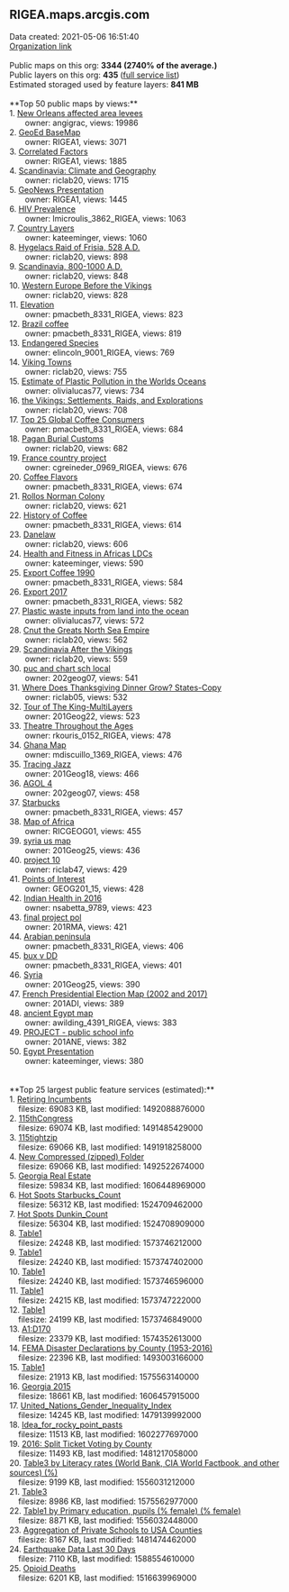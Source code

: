 <h2>RIGEA.maps.arcgis.com</h2> Data created: 2021-05-06 16:51:40 <br /><a target='new' href='https://RIGEA.maps.arcgis.com'>Organization link</a><br /><br />Public maps on this org: <b>3344 (2740% of the average.)</b><br />Public layers on this org: <b>435 </b>(<a target='new' href='https://services.arcgis.com/2s7f6roC5RgpcJkx/ArcGIS/rest/services'>full service list</a>)<br />Estimated storaged used by feature layers: <b>841 MB</b><br /><br />**Top 50 public maps by views:**<br />  1. <a target='new' href='https://www.arcgis.com/home/item.html?id=9e9877f278c4468ba43bd6ee6744064b'>New Orleans affected area levees</a> <br />  &nbsp;&nbsp;&nbsp;&nbsp; &nbsp;&nbsp;owner: angigrac, views: 19986<br />  2. <a target='new' href='https://www.arcgis.com/home/item.html?id=db06de7022f44b1aaf504d72e3e41d01'>GeoEd BaseMap</a> <br />  &nbsp;&nbsp;&nbsp;&nbsp; &nbsp;&nbsp;owner: RIGEA1, views: 3071<br />  3. <a target='new' href='https://www.arcgis.com/home/item.html?id=9dfda12b9e8f4bb38de6aa5d0a5505a2'>Correlated Factors</a> <br />  &nbsp;&nbsp;&nbsp;&nbsp; &nbsp;&nbsp;owner: RIGEA1, views: 1885<br />  4. <a target='new' href='https://www.arcgis.com/home/item.html?id=2ef4a824e4894fad9396f8e287f07ddd'>Scandinavia: Climate and Geography</a> <br />  &nbsp;&nbsp;&nbsp;&nbsp; &nbsp;&nbsp;owner: riclab20, views: 1715<br />  5. <a target='new' href='https://www.arcgis.com/home/item.html?id=a37f451c85174b2f92dc544bddd55855'>GeoNews Presentation</a> <br />  &nbsp;&nbsp;&nbsp;&nbsp; &nbsp;&nbsp;owner: RIGEA1, views: 1445<br />  6. <a target='new' href='https://www.arcgis.com/home/item.html?id=6d82749787cc4982bc4bb1ea11e10e6b'>HIV Prevalence</a> <br />  &nbsp;&nbsp;&nbsp;&nbsp; &nbsp;&nbsp;owner: lmicroulis_3862_RIGEA, views: 1063<br />  7. <a target='new' href='https://www.arcgis.com/home/item.html?id=73d48db83f13400da63be18778882fef'>Country Layers</a> <br />  &nbsp;&nbsp;&nbsp;&nbsp; &nbsp;&nbsp;owner: kateeminger, views: 1060<br />  8. <a target='new' href='https://www.arcgis.com/home/item.html?id=00f1ab1e167148efa5b0be5af9969658'>Hygelacs Raid of Frisia, 528 A.D.</a> <br />  &nbsp;&nbsp;&nbsp;&nbsp; &nbsp;&nbsp;owner: riclab20, views: 898<br />  9. <a target='new' href='https://www.arcgis.com/home/item.html?id=ea74598db44643f999d15e4731416a4b'>Scandinavia, 800-1000 A.D.</a> <br />  &nbsp;&nbsp;&nbsp;&nbsp; &nbsp;&nbsp;owner: riclab20, views: 848<br />  10. <a target='new' href='https://www.arcgis.com/home/item.html?id=7b5cd28015eb4b00ace0837a11ef47d6'>Western Europe Before the Vikings</a> <br />  &nbsp;&nbsp;&nbsp;&nbsp; &nbsp;&nbsp;owner: riclab20, views: 828<br />  11. <a target='new' href='https://www.arcgis.com/home/item.html?id=96ce598efdba464eb7f7a94a03c4beb8'>Elevation</a> <br />  &nbsp;&nbsp;&nbsp;&nbsp; &nbsp;&nbsp;owner: pmacbeth_8331_RIGEA, views: 823<br />  12. <a target='new' href='https://www.arcgis.com/home/item.html?id=bb14a5628f634ea3816722cebf5d5297'>Brazil coffee</a> <br />  &nbsp;&nbsp;&nbsp;&nbsp; &nbsp;&nbsp;owner: pmacbeth_8331_RIGEA, views: 819<br />  13. <a target='new' href='https://www.arcgis.com/home/item.html?id=55e43aab809b4271897a5906d92ed290'>Endangered Species</a> <br />  &nbsp;&nbsp;&nbsp;&nbsp; &nbsp;&nbsp;owner: elincoln_9001_RIGEA, views: 769<br />  14. <a target='new' href='https://www.arcgis.com/home/item.html?id=f49836c7c8614b0bb08169e9adea1abe'>Viking Towns</a> <br />  &nbsp;&nbsp;&nbsp;&nbsp; &nbsp;&nbsp;owner: riclab20, views: 755<br />  15. <a target='new' href='https://www.arcgis.com/home/item.html?id=999406c3641948989073f2d6f402747d'>Estimate of Plastic Pollution in the Worlds Oceans</a> <br />  &nbsp;&nbsp;&nbsp;&nbsp; &nbsp;&nbsp;owner: olivialucas77, views: 734<br />  16. <a target='new' href='https://www.arcgis.com/home/item.html?id=6aa39d85aad642cc86438319e7a032d2'>the Vikings: Settlements, Raids, and Explorations</a> <br />  &nbsp;&nbsp;&nbsp;&nbsp; &nbsp;&nbsp;owner: riclab20, views: 708<br />  17. <a target='new' href='https://www.arcgis.com/home/item.html?id=5212ab447d0841adbe47792c6f1d5445'>Top 25 Global Coffee Consumers</a> <br />  &nbsp;&nbsp;&nbsp;&nbsp; &nbsp;&nbsp;owner: pmacbeth_8331_RIGEA, views: 684<br />  18. <a target='new' href='https://www.arcgis.com/home/item.html?id=cd424bd2c60d4211b6f59c6b260aa159'>Pagan Burial Customs</a> <br />  &nbsp;&nbsp;&nbsp;&nbsp; &nbsp;&nbsp;owner: riclab20, views: 682<br />  19. <a target='new' href='https://www.arcgis.com/home/item.html?id=7b83820a05bd41528d9606a6f87d784f'>France country project</a> <br />  &nbsp;&nbsp;&nbsp;&nbsp; &nbsp;&nbsp;owner: cgreineder_0969_RIGEA, views: 676<br />  20. <a target='new' href='https://www.arcgis.com/home/item.html?id=0dbb37e747ef479dac3841b2e1cf28d5'>Coffee Flavors</a> <br />  &nbsp;&nbsp;&nbsp;&nbsp; &nbsp;&nbsp;owner: pmacbeth_8331_RIGEA, views: 674<br />  21. <a target='new' href='https://www.arcgis.com/home/item.html?id=c688f0b14d19405aaf30e3be1bfb7356'>Rollos Norman Colony</a> <br />  &nbsp;&nbsp;&nbsp;&nbsp; &nbsp;&nbsp;owner: riclab20, views: 621<br />  22. <a target='new' href='https://www.arcgis.com/home/item.html?id=76fcd0a3f2cf4816a9cdc5b61465817d'>History of Coffee</a> <br />  &nbsp;&nbsp;&nbsp;&nbsp; &nbsp;&nbsp;owner: pmacbeth_8331_RIGEA, views: 614<br />  23. <a target='new' href='https://www.arcgis.com/home/item.html?id=794b23b6b85c466f8d848652a985e415'>Danelaw</a> <br />  &nbsp;&nbsp;&nbsp;&nbsp; &nbsp;&nbsp;owner: riclab20, views: 606<br />  24. <a target='new' href='https://www.arcgis.com/home/item.html?id=f60e298c198f4594812fbec167a1b6a1'>Health and Fitness in Africas LDCs</a> <br />  &nbsp;&nbsp;&nbsp;&nbsp; &nbsp;&nbsp;owner: kateeminger, views: 590<br />  25. <a target='new' href='https://www.arcgis.com/home/item.html?id=4c91d0915bc14292a8f65b949b5544d0'>Export Coffee 1990</a> <br />  &nbsp;&nbsp;&nbsp;&nbsp; &nbsp;&nbsp;owner: pmacbeth_8331_RIGEA, views: 584<br />  26. <a target='new' href='https://www.arcgis.com/home/item.html?id=fb4df281779e4aafab70af43b92b56bc'>Export 2017</a> <br />  &nbsp;&nbsp;&nbsp;&nbsp; &nbsp;&nbsp;owner: pmacbeth_8331_RIGEA, views: 582<br />  27. <a target='new' href='https://www.arcgis.com/home/item.html?id=1d2f8c31ec4b4fec98898a900c7a6b26'>Plastic waste inputs from land into the ocean</a> <br />  &nbsp;&nbsp;&nbsp;&nbsp; &nbsp;&nbsp;owner: olivialucas77, views: 572<br />  28. <a target='new' href='https://www.arcgis.com/home/item.html?id=b5b0c0e0dda94c029fe162b88dde30b9'>Cnut the Greats North Sea Empire</a> <br />  &nbsp;&nbsp;&nbsp;&nbsp; &nbsp;&nbsp;owner: riclab20, views: 562<br />  29. <a target='new' href='https://www.arcgis.com/home/item.html?id=a88e71c25d94494e950291c881ef97ab'>Scandinavia After the Vikings</a> <br />  &nbsp;&nbsp;&nbsp;&nbsp; &nbsp;&nbsp;owner: riclab20, views: 559<br />  30. <a target='new' href='https://www.arcgis.com/home/item.html?id=fd0fed84eb9f44789c034f08f7aecde5'>puc and chart sch local</a> <br />  &nbsp;&nbsp;&nbsp;&nbsp; &nbsp;&nbsp;owner: 202geog07, views: 541<br />  31. <a target='new' href='https://www.arcgis.com/home/item.html?id=7168e33e9709460db2b4170e28b4c91a'>Where Does Thanksgiving Dinner Grow? States-Copy</a> <br />  &nbsp;&nbsp;&nbsp;&nbsp; &nbsp;&nbsp;owner: riclab05, views: 532<br />  32. <a target='new' href='https://www.arcgis.com/home/item.html?id=83a163493b5f4bbca6f2652a5b955db8'>Tour of The King-MultiLayers</a> <br />  &nbsp;&nbsp;&nbsp;&nbsp; &nbsp;&nbsp;owner: 201Geog22, views: 523<br />  33. <a target='new' href='https://www.arcgis.com/home/item.html?id=be57cfb98b3d412fa9e42f07f6f2f7e9'>Theatre Throughout the Ages</a> <br />  &nbsp;&nbsp;&nbsp;&nbsp; &nbsp;&nbsp;owner: rkouris_0152_RIGEA, views: 478<br />  34. <a target='new' href='https://www.arcgis.com/home/item.html?id=644229bbea024846a75d0ac28a3ba3ab'>Ghana Map</a> <br />  &nbsp;&nbsp;&nbsp;&nbsp; &nbsp;&nbsp;owner: mdiscuillo_1369_RIGEA, views: 476<br />  35. <a target='new' href='https://www.arcgis.com/home/item.html?id=0ffd785b9abc487d81d6f93e4fe83b53'>Tracing Jazz</a> <br />  &nbsp;&nbsp;&nbsp;&nbsp; &nbsp;&nbsp;owner: 201Geog18, views: 466<br />  36. <a target='new' href='https://www.arcgis.com/home/item.html?id=cd0e071f797a40b0ba8c3f676374d66a'>AGOL 4</a> <br />  &nbsp;&nbsp;&nbsp;&nbsp; &nbsp;&nbsp;owner: 202geog07, views: 458<br />  37. <a target='new' href='https://www.arcgis.com/home/item.html?id=6ac7d362bdcd4d16a6f9f5a9113be265'>Starbucks</a> <br />  &nbsp;&nbsp;&nbsp;&nbsp; &nbsp;&nbsp;owner: pmacbeth_8331_RIGEA, views: 457<br />  38. <a target='new' href='https://www.arcgis.com/home/item.html?id=c945ce57db5540b7ba430130ff988e59'>Map of Africa</a> <br />  &nbsp;&nbsp;&nbsp;&nbsp; &nbsp;&nbsp;owner: RICGEOG01, views: 455<br />  39. <a target='new' href='https://www.arcgis.com/home/item.html?id=afbc2e03169f4e79a8785ca0ddfec47b'>syria us map</a> <br />  &nbsp;&nbsp;&nbsp;&nbsp; &nbsp;&nbsp;owner: 201Geog25, views: 436<br />  40. <a target='new' href='https://www.arcgis.com/home/item.html?id=1f0acf81701f41b08dac9634d86c74f5'>project 10</a> <br />  &nbsp;&nbsp;&nbsp;&nbsp; &nbsp;&nbsp;owner: riclab47, views: 429<br />  41. <a target='new' href='https://www.arcgis.com/home/item.html?id=2a39fb8849974f02afc0ceb9052ebe20'>Points of Interest</a> <br />  &nbsp;&nbsp;&nbsp;&nbsp; &nbsp;&nbsp;owner: GEOG201_15, views: 428<br />  42. <a target='new' href='https://www.arcgis.com/home/item.html?id=4b6bbf0da310421b94b17e3f23098588'>Indian Health in 2016</a> <br />  &nbsp;&nbsp;&nbsp;&nbsp; &nbsp;&nbsp;owner: nsabetta_9789, views: 423<br />  43. <a target='new' href='https://www.arcgis.com/home/item.html?id=98001fa12c084232a229bd196e52e8e9'>final project pol</a> <br />  &nbsp;&nbsp;&nbsp;&nbsp; &nbsp;&nbsp;owner: 201RMA, views: 421<br />  44. <a target='new' href='https://www.arcgis.com/home/item.html?id=c243903479064c02888ba37d2cf90cc4'>Arabian peninsula</a> <br />  &nbsp;&nbsp;&nbsp;&nbsp; &nbsp;&nbsp;owner: pmacbeth_8331_RIGEA, views: 406<br />  45. <a target='new' href='https://www.arcgis.com/home/item.html?id=74e90e007a6c44178b11caf57fee0140'>bux v DD</a> <br />  &nbsp;&nbsp;&nbsp;&nbsp; &nbsp;&nbsp;owner: pmacbeth_8331_RIGEA, views: 401<br />  46. <a target='new' href='https://www.arcgis.com/home/item.html?id=092f04f6c7b2479fbb45efaf208a5367'>Syria</a> <br />  &nbsp;&nbsp;&nbsp;&nbsp; &nbsp;&nbsp;owner: 201Geog25, views: 390<br />  47. <a target='new' href='https://www.arcgis.com/home/item.html?id=8b9295e4258248c3bbc94c074481f325'>French Presidential Election Map (2002 and 2017)</a> <br />  &nbsp;&nbsp;&nbsp;&nbsp; &nbsp;&nbsp;owner: 201ADI, views: 389<br />  48. <a target='new' href='https://www.arcgis.com/home/item.html?id=02a497915d74444f90a46ffb6318aa05'>ancient Egypt map</a> <br />  &nbsp;&nbsp;&nbsp;&nbsp; &nbsp;&nbsp;owner: awilding_4391_RIGEA, views: 383<br />  49. <a target='new' href='https://www.arcgis.com/home/item.html?id=7228df7569b84003acea853d606a14fa'>PROJECT -  public school info</a> <br />  &nbsp;&nbsp;&nbsp;&nbsp; &nbsp;&nbsp;owner: 201ANE, views: 382<br />  50. <a target='new' href='https://www.arcgis.com/home/item.html?id=2142e8a103134bab83b236942a0657b8'>Egypt Presentation</a> <br />  &nbsp;&nbsp;&nbsp;&nbsp; &nbsp;&nbsp;owner: kateeminger, views: 380<br /><br /><br />**Top 25 largest public feature services (estimated):**<br /> 1. <a target='new' href='https://www.arcgis.com/home/item.html?id=2b2b3d3ba23b4331ad509b1165b9fbf0'>Retiring Incumbents</a><br /> &nbsp;&nbsp;&nbsp;&nbsp;filesize: 69083 KB, last modified: 1492088876000<br /> 2. <a target='new' href='https://www.arcgis.com/home/item.html?id=2ed6510d5a12408b837ed3ea85e77c57'>115thCongress</a><br /> &nbsp;&nbsp;&nbsp;&nbsp;filesize: 69074 KB, last modified: 1491485429000<br /> 3. <a target='new' href='https://www.arcgis.com/home/item.html?id=72df71ef31524aa1a382b53995422a69'>115tightzip</a><br /> &nbsp;&nbsp;&nbsp;&nbsp;filesize: 69066 KB, last modified: 1491918258000<br /> 4. <a target='new' href='https://www.arcgis.com/home/item.html?id=d7d83fb816dd408cb2380702ac7ef75b'>New Compressed (zipped) Folder</a><br /> &nbsp;&nbsp;&nbsp;&nbsp;filesize: 69066 KB, last modified: 1492522674000<br /> 5. <a target='new' href='https://www.arcgis.com/home/item.html?id=eacd39709c37496a9718f60d0183c09a'>Georgia Real Estate</a><br /> &nbsp;&nbsp;&nbsp;&nbsp;filesize: 59834 KB, last modified: 1606448969000<br /> 6. <a target='new' href='https://www.arcgis.com/home/item.html?id=ca88a7197aa7496c84892cfbac32c65d'>Hot Spots Starbucks_Count</a><br /> &nbsp;&nbsp;&nbsp;&nbsp;filesize: 56312 KB, last modified: 1524709462000<br /> 7. <a target='new' href='https://www.arcgis.com/home/item.html?id=50756756d8ed41108e7a0252785cd718'>Hot Spots Dunkin_Count</a><br /> &nbsp;&nbsp;&nbsp;&nbsp;filesize: 56304 KB, last modified: 1524708909000<br /> 8. <a target='new' href='https://www.arcgis.com/home/item.html?id=48163fbaf8444d349e51c17eb602da2e'>Table1</a><br /> &nbsp;&nbsp;&nbsp;&nbsp;filesize: 24248 KB, last modified: 1573746212000<br /> 9. <a target='new' href='https://www.arcgis.com/home/item.html?id=4132122eef644ed79dd7932966416f61'>Table1</a><br /> &nbsp;&nbsp;&nbsp;&nbsp;filesize: 24240 KB, last modified: 1573747402000<br /> 10. <a target='new' href='https://www.arcgis.com/home/item.html?id=76c38ec56af74550b6396d5518c683d1'>Table1</a><br /> &nbsp;&nbsp;&nbsp;&nbsp;filesize: 24240 KB, last modified: 1573746596000<br /> 11. <a target='new' href='https://www.arcgis.com/home/item.html?id=59ada63e65304cf487dc1d26dc8cf173'>Table1</a><br /> &nbsp;&nbsp;&nbsp;&nbsp;filesize: 24215 KB, last modified: 1573747222000<br /> 12. <a target='new' href='https://www.arcgis.com/home/item.html?id=9022bdff306144abb2bdb7d7f2ef6391'>Table1</a><br /> &nbsp;&nbsp;&nbsp;&nbsp;filesize: 24199 KB, last modified: 1573746849000<br /> 13. <a target='new' href='https://www.arcgis.com/home/item.html?id=0c7e3a54e70440c5841ef8c78b4a94f7'>A1:D170</a><br /> &nbsp;&nbsp;&nbsp;&nbsp;filesize: 23379 KB, last modified: 1574352613000<br /> 14. <a target='new' href='https://www.arcgis.com/home/item.html?id=b5157829225d49d09b80004b864f8f54'>FEMA Disaster Declarations by County (1953-2016)</a><br /> &nbsp;&nbsp;&nbsp;&nbsp;filesize: 22396 KB, last modified: 1493003166000<br /> 15. <a target='new' href='https://www.arcgis.com/home/item.html?id=6f39993672434b34ace69df4304413ff'>Table1</a><br /> &nbsp;&nbsp;&nbsp;&nbsp;filesize: 21913 KB, last modified: 1575563140000<br /> 16. <a target='new' href='https://www.arcgis.com/home/item.html?id=b38b1d40619744a29adaa5f18101dfa2'>Georgia 2015</a><br /> &nbsp;&nbsp;&nbsp;&nbsp;filesize: 18661 KB, last modified: 1606457915000<br /> 17. <a target='new' href='https://www.arcgis.com/home/item.html?id=a0a6f124bb284404b203612dcea3ac9e'>United_Nations_Gender_Inequality_Index</a><br /> &nbsp;&nbsp;&nbsp;&nbsp;filesize: 14245 KB, last modified: 1479139992000<br /> 18. <a target='new' href='https://www.arcgis.com/home/item.html?id=a683717fe1b44959934aeef418766d18'>Idea_for_rocky_point_pasts</a><br /> &nbsp;&nbsp;&nbsp;&nbsp;filesize: 11513 KB, last modified: 1602277697000<br /> 19. <a target='new' href='https://www.arcgis.com/home/item.html?id=e8a48af5aeff4e77b420e1f8ad916a97'>2016: Split Ticket Voting by County</a><br /> &nbsp;&nbsp;&nbsp;&nbsp;filesize: 11493 KB, last modified: 1481217058000<br /> 20. <a target='new' href='https://www.arcgis.com/home/item.html?id=7e53355976e848a299f012f1788e4f41'>Table3 by Literacy rates (World Bank, CIA World Factbook, and other sources) (%)</a><br /> &nbsp;&nbsp;&nbsp;&nbsp;filesize: 9199 KB, last modified: 1556031212000<br /> 21. <a target='new' href='https://www.arcgis.com/home/item.html?id=ac2cf622243944d58fac6ffbd042fe68'>Table3</a><br /> &nbsp;&nbsp;&nbsp;&nbsp;filesize: 8986 KB, last modified: 1575562977000<br /> 22. <a target='new' href='https://www.arcgis.com/home/item.html?id=d7882918a73e4fe286515334760cc1e2'>Table1 by Primary education, pupils (% female) (% female)</a><br /> &nbsp;&nbsp;&nbsp;&nbsp;filesize: 8871 KB, last modified: 1556032448000<br /> 23. <a target='new' href='https://www.arcgis.com/home/item.html?id=49b4223217d04e5694f933c0b8656f15'>Aggregation of Private Schools to USA Counties</a><br /> &nbsp;&nbsp;&nbsp;&nbsp;filesize: 8167 KB, last modified: 1481474462000<br /> 24. <a target='new' href='https://www.arcgis.com/home/item.html?id=938eab87c231477ab07a5990a1cf20fc'>Earthquake Data Last 30 Days</a><br /> &nbsp;&nbsp;&nbsp;&nbsp;filesize: 7110 KB, last modified: 1588554610000<br /> 25. <a target='new' href='https://www.arcgis.com/home/item.html?id=e2e9620983e2493a9046dc582269b0c3'>Opioid Deaths</a><br /> &nbsp;&nbsp;&nbsp;&nbsp;filesize: 6201 KB, last modified: 1516639969000<br />